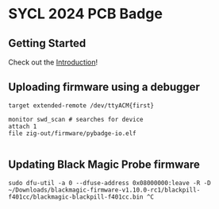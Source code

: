 # SYCL 2024 PCB Badge

## Getting Started

Check out the [Introduction](docs/introduction/README.md)!

## Uploading firmware using a debugger

```
target extended-remote /dev/ttyACM{first}

monitor swd_scan # searches for device
attach 1
file zig-out/firmware/pybadge-io.elf
 
```

## Updating Black Magic Probe firmware

```
sudo dfu-util -a 0 --dfuse-address 0x08000000:leave -R -D ~/Downloads/blackmagic-firmware-v1.10.0-rc1/blackpill-f401cc/blackmagic-blackpill-f401cc.bin ^C
```
